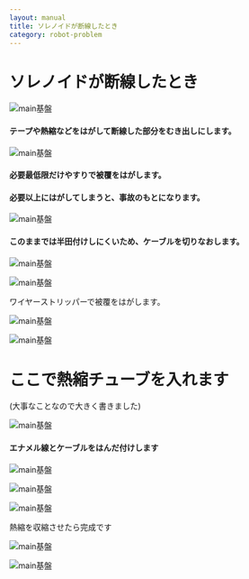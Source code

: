 ```yaml
---
layout: manual
title: ソレノイドが断線したとき
category: robot-problem
---
```


# ソレノイドが断線したとき

![main基盤](image/robot/solenoid_interruption/interruption%20(1).jpg)
#### テープや熱縮などをはがして断線した部分をむき出しにします。
![main基盤](image/robot/solenoid_interruption/interruption%20(2).jpg)

#### 必要最低限だけやすりで被覆をはがします。
#### 必要以上にはがしてしまうと、事故のもとになります。

![main基盤](image/robot/solenoid_interruption/interruption%20(3).jpg)

#### このままでは半田付けしにくいため、ケーブルを切りなおします。

![main基盤](image/robot/solenoid_interruption/interruption%20(4).jpg)



![main基盤](image/robot/solenoid_interruption/interruption%20(5).jpg)

ワイヤーストリッパーで被覆をはがします。

![main基盤](image/robot/solenoid_interruption/interruption%20(6).jpg)



![main基盤](image/robot/solenoid_interruption/interruption%20(7).jpg)

# ここで熱縮チューブを入れます
(大事なことなので大きく書きました)

![main基盤](image/robot/solenoid_interruption/interruption%20(8).jpg)

#### エナメル線とケーブルをはんだ付けします

![main基盤](image/robot/solenoid_interruption/interruption%20(9).jpg)



![main基盤](image/robot/solenoid_interruption/interruption%20(10).jpg)



![main基盤](image/robot/solenoid_interruption/interruption%20(11).jpg)

熱縮を収縮させたら完成です

![main基盤](image/robot/solenoid_interruption/interruption%20(12).jpg)



![main基盤](image/robot/solenoid_interruption/interruption%20(13).jpg)

